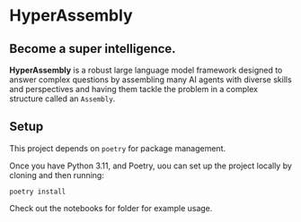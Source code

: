 # HyperAssembly
## Become a super intelligence.

**HyperAssembly** is a robust large language model framework designed to answer complex questions by
assembling many AI agents with diverse skills and perspectives and having them tackle the problem
in a complex structure called an `Assembly`. 

## Setup

This project depends on `poetry` for package management. 

Once you have Python 3.11, and Poetry, uou can set up the project locally by cloning and then running:

```
poetry install
```

Check out the notebooks for folder for example usage.